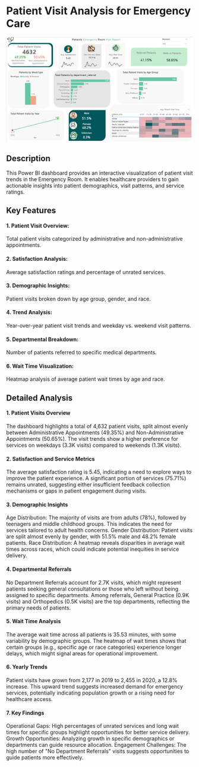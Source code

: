 # Patient Visit Analysis for Emergency Care

<img src= "Health Dashboard.png">

## Description
This Power BI dashboard provides an interactive visualization of patient visit trends in the Emergency Room. It enables healthcare providers to gain actionable insights into patient demographics, visit patterns, and service ratings.

## Key Features
#### 1. Patient Visit Overview: 
Total patient visits categorized by administrative and non-administrative appointments.

#### 2. Satisfaction Analysis:
Average satisfaction ratings and percentage of unrated services.

#### 3. Demographic Insights: 
Patient visits broken down by age group, gender, and race.

#### 4. Trend Analysis: 
Year-over-year patient visit trends and weekday vs. weekend visit patterns.

#### 5. Departmental Breakdown: 
Number of patients referred to specific medical departments.

#### 6. Wait Time Visualization: 
Heatmap analysis of average patient wait times by age and race.

## Detailed Analysis
#### 1. Patient Visits Overview
The dashboard highlights a total of 4,632 patient visits, split almost evenly between Administrative Appointments (49.35%) and Non-Administrative Appointments (50.65%).
The visit trends show a higher preference for services on weekdays (3.3K visits) compared to weekends (1.3K visits).
#### 2. Satisfaction and Service Metrics
The average satisfaction rating is 5.45, indicating a need to explore ways to improve the patient experience.
A significant portion of services (75.71%) remains unrated, suggesting either insufficient feedback collection mechanisms or gaps in patient engagement during visits.
#### 3. Demographic Insights
Age Distribution: The majority of visits are from adults (78%), followed by teenagers and middle childhood groups. This indicates the need for services tailored to adult health concerns.
Gender Distribution: Patient visits are split almost evenly by gender, with 51.5% male and 48.2% female patients.
Race Distribution: A heatmap reveals disparities in average wait times across races, which could indicate potential inequities in service delivery.
#### 4. Departmental Referrals
No Department Referrals account for 2.7K visits, which might represent patients seeking general consultations or those who left without being assigned to specific departments.
Among referrals, General Practice (0.9K visits) and Orthopedics (0.5K visits) are the top departments, reflecting the primary needs of patients.
#### 5. Wait Time Analysis
The average wait time across all patients is 35.53 minutes, with some variability by demographic groups.
The heatmap of wait times shows that certain groups (e.g., specific age or race categories) experience longer delays, which might signal areas for operational improvement.
#### 6. Yearly Trends
Patient visits have grown from 2,177 in 2019 to 2,455 in 2020, a 12.8% increase. This upward trend suggests increased demand for emergency services, potentially indicating population growth or a rising need for healthcare access.
#### 7. Key Findings
Operational Gaps: High percentages of unrated services and long wait times for specific groups highlight opportunities for better service delivery.
Growth Opportunities: Analyzing growth in specific demographics or departments can guide resource allocation.
Engagement Challenges: The high number of "No Department Referrals" visits suggests opportunities to guide patients more effectively.
